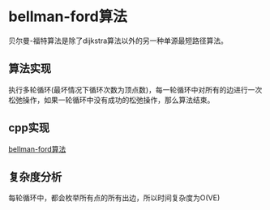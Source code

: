 # bellman-ford算法

贝尔曼-福特算法是除了dijkstra算法以外的另一种单源最短路径算法。

## 算法实现

执行多轮循环(最坏情况下循环次数为顶点数)，每一轮循环中对所有的边进行一次松弛操作，如果一轮循环中没有成功的松弛操作，那么算法结束。

## cpp实现

[bellman-ford算法](./bellman-ford算法.cpp)

## 复杂度分析

每轮循环中，都会枚举所有点的所有出边，所以时间复杂度为O(VE)

